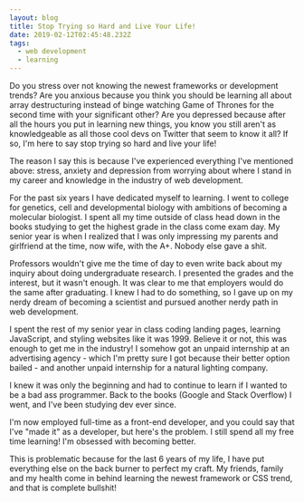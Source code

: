 ```yaml
---
layout: blog
title: Stop Trying so Hard and Live Your Life!
date: 2019-02-12T02:45:48.232Z
tags:
  - web development
  - learning
---
```

Do you stress over not knowing the newest frameworks or development trends? Are you anxious because you think you should be learning all about array destructuring instead of binge watching Game of Thrones for the second time with your significant other? Are you depressed because after all the hours you put in learning new things, you know you still aren't as knowledgeable as all those cool devs on Twitter that seem to know it all? If so, I'm here to say stop trying so hard and live your life!

The reason I say this is because I've experienced everything I've mentioned above: stress, anxiety and depression from worrying about where I stand in my career and knowledge in the industry of web development.

For the past six years I have dedicated myself to learning. I went to college for genetics, cell and developmental biology with ambitions of becoming a molecular biologist. I spent all my time outside of class head down in the books studying to get the highest grade in the class come exam day. My senior year is when I realized that I was only impressing my parents and girlfriend at the time, now wife, with the A+. Nobody else gave a shit. 

Professors wouldn't give me the time of day to even write back about my inquiry about doing undergraduate research. I presented the grades and the interest, but it wasn't enough. It was clear to me that employers would do the same after graduating. I knew I had to do something, so I gave up on my nerdy dream of becoming a scientist and pursued another nerdy path in web development.

I spent the rest of my senior year in class coding landing pages, learning JavaScript, and styling websites like it was 1999. Believe it or not, this was enough to get me in the industry! I somehow got an unpaid internship at an advertising agency - which I'm pretty sure I got because their better option bailed - and another unpaid internship for a natural lighting company. 

I knew it was only the beginning and had to continue to learn if I wanted to be a bad ass programmer. Back to the books (Google and Stack Overflow) I went, and I've been studying dev ever since.

I'm now employed full-time as a front-end developer, and you could say that I've "made it" as a developer, but here's the problem. I still spend all my free time learning! I'm obsessed with becoming better.

This is problematic because for the last 6 years of my life, I have put everything else on the back burner to perfect my craft. My friends, family and my health come in behind learning the newest framework or CSS trend, and that is complete bullshit!

